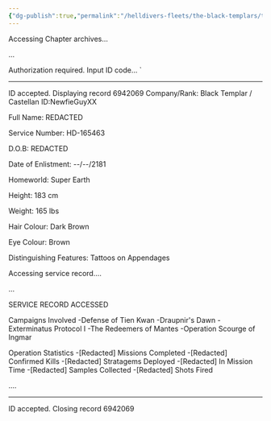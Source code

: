 ```yaml
---
{"dg-publish":true,"permalink":"/helldivers-fleets/the-black-templars/templars-operator-files/new-fie-guy/","noteIcon":"","created":"2024-04-15T15:46:44.648+02:00","updated":"2024-04-15T16:02:57.556+02:00"}
---
```


Accessing Chapter archives...


...


Authorization required. Input ID code...
`

************


 ID accepted. Displaying record 6942069 
 Company/Rank: Black Templar / Castellan 
 ID:NewfieGuyXX



Full Name: REDACTED

Service Number: HD-165463

D.O.B: REDACTED

Date of Enlistment: --/--/2181

Homeworld: Super Earth

Height: 183 cm

Weight: 165 lbs

Hair Colour: Dark Brown

Eye Colour: Brown

Distinguishing Features: Tattoos on Appendages

Accessing service record....


...


SERVICE RECORD ACCESSED

Campaigns Involved
-Defense of Tien Kwan
-Draupnir's Dawn
-Exterminatus Protocol I
-The Redeemers of Mantes
-Operation Scourge of Ingmar

Operation Statistics
-[Redacted] Missions Completed
-[Redacted] Confirmed Kills
-[Redacted] Stratagems Deployed
-[Redacted] In Mission Time
-[Redacted] Samples Collected
-[Redacted] Shots Fired


....


**********


ID accepted. Closing record 6942069